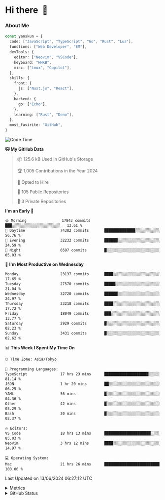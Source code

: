 # Hi there&nbsp; :wave:

### About Me

```ts
const yanskun = {
  code: ["JavaScript", "TypeScript", "Go", "Rust", "Lua"],
  functions: ["Web Developer", "EM"],
  devTools: {
    editor: ["Neovim", "VSCode"],
    keyboard: "HHKB",
    misc: ["tmux", "Copilot"],
  },
  skills: {
    front: {
      js: ["Nuxt.js", "React"],
    },
    backend: {
      go: ["Echo"],
    },
    learning: ["Rust", "Deno"],
  },
  most_favirite: "GitHub",
}
```

<!--START_SECTION:waka-->
![Code Time](http://img.shields.io/badge/Code%20Time-867%20hrs%2040%20mins-blue)

**🐱 My GitHub Data** 

> 📦 125.6 kB Used in GitHub's Storage 
 > 
> 🏆 1,005 Contributions in the Year 2024
 > 
> 💼 Opted to Hire
 > 
> 📜 105 Public Repositories 
 > 
> 🔑 3 Private Repositories 
 > 
**I'm an Early 🐤** 

```text
🌞 Morning                17843 commits       ███░░░░░░░░░░░░░░░░░░░░░░   13.61 % 
🌆 Daytime                74382 commits       ██████████████░░░░░░░░░░░   56.76 % 
🌃 Evening                32232 commits       ██████░░░░░░░░░░░░░░░░░░░   24.59 % 
🌙 Night                  6597 commits        █░░░░░░░░░░░░░░░░░░░░░░░░   05.03 % 
```
📅 **I'm Most Productive on Wednesday** 

```text
Monday                   23137 commits       ████░░░░░░░░░░░░░░░░░░░░░   17.65 % 
Tuesday                  27570 commits       █████░░░░░░░░░░░░░░░░░░░░   21.04 % 
Wednesday                32720 commits       ██████░░░░░░░░░░░░░░░░░░░   24.97 % 
Thursday                 23218 commits       ████░░░░░░░░░░░░░░░░░░░░░   17.72 % 
Friday                   18049 commits       ███░░░░░░░░░░░░░░░░░░░░░░   13.77 % 
Saturday                 2929 commits        █░░░░░░░░░░░░░░░░░░░░░░░░   02.23 % 
Sunday                   3431 commits        █░░░░░░░░░░░░░░░░░░░░░░░░   02.62 % 
```


📊 **This Week I Spent My Time On** 

```text
🕑︎ Time Zone: Asia/Tokyo

💬 Programming Languages: 
TypeScript               17 hrs 23 mins      ████████████████████░░░░░   81.14 % 
JSON                     1 hr 20 mins        ██░░░░░░░░░░░░░░░░░░░░░░░   06.25 % 
YAML                     56 mins             █░░░░░░░░░░░░░░░░░░░░░░░░   04.36 % 
Other                    42 mins             █░░░░░░░░░░░░░░░░░░░░░░░░   03.29 % 
Bash                     30 mins             █░░░░░░░░░░░░░░░░░░░░░░░░   02.37 % 

🔥 Editors: 
VS Code                  18 hrs 13 mins      █████████████████████░░░░   85.03 % 
Neovim                   3 hrs 12 mins       ████░░░░░░░░░░░░░░░░░░░░░   14.97 % 

💻 Operating System: 
Mac                      21 hrs 26 mins      █████████████████████████   100.00 % 
```


 Last Updated on 13/06/2024 06:27:12 UTC
<!--END_SECTION:waka-->

<details>
  <summary>Metrics</summary>
  <img src="https://github.com/yanskun/yanskun/blob/main/github-metrics.svg" alt="Metrics">
</details>

<details>
  <summary>GitHub Status</summary>
  <picture>
    <source media="(prefers-color-scheme: dark)" srcset="https://raw.githubusercontent.com/yanskun/yanskun/master/profile-summary-card-output/nord_dark/0-profile-details.svg">
   <img src="https://raw.githubusercontent.com/yanskun/yanskun/master/profile-summary-card-output/default/0-profile-details.svg">
  </picture>
  <br>
  <picture>
    <source media="(prefers-color-scheme: dark)" srcset="https://raw.githubusercontent.com/yanskun/yanskun/master/profile-summary-card-output/nord_dark/1-repos-per-language.svg">
   <img src="https://raw.githubusercontent.com/yanskun/yanskun/master/profile-summary-card-output/default/1-repos-per-language.svg">
  </picture>
  <picture>
    <source media="(prefers-color-scheme: dark)" srcset="https://raw.githubusercontent.com/yanskun/yanskun/master/profile-summary-card-output/nord_dark/2-most-commit-language.svg">
   <img src="https://raw.githubusercontent.com/yanskun/yanskun/master/profile-summary-card-output/default/2-most-commit-language.svg">
  </picture>
  <br>
  <picture>
    <source media="(prefers-color-scheme: dark)" srcset="https://raw.githubusercontent.com/yanskun/yanskun/master/profile-summary-card-output/nord_dark/3-stats.svg">
   <img src="https://raw.githubusercontent.com/yanskun/yanskun/master/profile-summary-card-output/default/3-stats.svg">
  </picture>
  <picture>
    <source media="(prefers-color-scheme: dark)" srcset="https://raw.githubusercontent.com/yanskun/yanskun/master/profile-summary-card-output/nord_dark/4-productive-time.svg">
   <img src="https://raw.githubusercontent.com/yanskun/yanskun/master/profile-summary-card-output/default/4-productive-time.svg">
  </picture>
</details>
